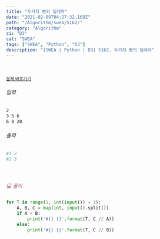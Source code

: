 ```yaml
---
title: "두가지 빵의 딜레마"
date: "2021-02-09T04:27:32.169Z"
path: "/Algorithm/swea/5162/"
category: "Algorithm"
ci: "D3"
cat: "SWEA"
tags: ["SWEA", "Python", "D3"]
description: "[SWEA | Python | D3] 5162. 두가지 빵의 딜레마"
---
```


<br />

<a href="https://swexpertacademy.com/main/code/problem/problemDetail.do?problemLevel=3&contestProbId=AWTaTDua3OoDFAVT&categoryId=AWTaTDua3OoDFAVT&categoryType=CODE&problemTitle=&orderBy=FIRST_REG_DATETIME&selectCodeLang=PYTHON&select-1=3&pageSize=10&pageIndex=3"><small>문제 바로가기</small></a>

###### 입력

```sh
2
3 5 6
6 8 20
```

###### 출력

```sh
#1 2
#2 3
```

<br />

##### <h5 style="color:#C587AE;">💻 풀이</h5>

```python
for T in range(1, int(input()) + 1):
    A, B, C = map(int, input().split())
    if A < B:
        print('#{} {}'.format(T, C // A))
    else:
        print('#{} {}'.format(T, C // B))
```

